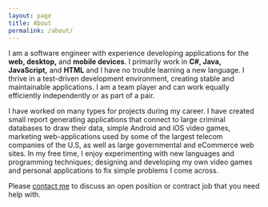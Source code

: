 ```yaml
---
layout: page
title: About
permalink: /about/
---
```


I am a software engineer with experience developing applications for the **web, desktop,** and **mobile devices**. I primarily work in **C#, Java, JavaScript,** and **HTML** and I have no trouble learning a new language. I thrive in a test-driven development environment, creating stable and maintainable applications. I am a team player and can work equally efficiently independently or as part of a pair.

I have worked on many types for projects during my career. I have created small report generating applications that connect to large criminal databases to draw their data, simple Android and iOS video games, marketing web-applications used by some of the largest telecom companies of the U.S, as well as large governmental and eCommerce web sites. In my free time, I enjoy experimenting with new languages and programming techniques; designing and developing my own video games and personal applications to fix simple problems I come across.

Please [contact me](mailto:tjbrown90@gmail.com) to discuss an open position or contract job that you need help with.
